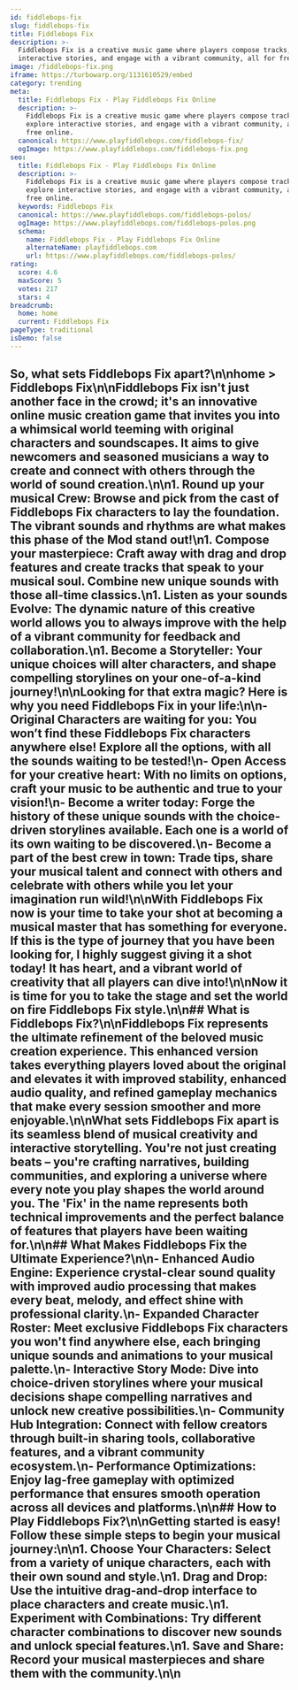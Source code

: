 ```yaml
---
id: fiddlebops-fix
slug: fiddlebops-fix
title: Fiddlebops Fix
description: >-
  Fiddlebops Fix is a creative music game where players compose tracks, explore
  interactive stories, and engage with a vibrant community, all for free online.
image: /fiddlebops-fix.png
iframe: https://turbowarp.org/1131610529/embed
category: trending
meta:
  title: Fiddlebops Fix - Play Fiddlebops Fix Online
  description: >-
    Fiddlebops Fix is a creative music game where players compose tracks,
    explore interactive stories, and engage with a vibrant community, all for
    free online.
  canonical: https://www.playfiddlebops.com/fiddlebops-fix/
  ogImage: https://www.playfiddlebops.com/fiddlebops-fix.png
seo:
  title: Fiddlebops Fix - Play Fiddlebops Fix Online
  description: >-
    Fiddlebops Fix is a creative music game where players compose tracks,
    explore interactive stories, and engage with a vibrant community, all for
    free online.
  keywords: Fiddlebops Fix
  canonical: https://www.playfiddlebops.com/fiddlebops-polos/
  ogImage: https://www.playfiddlebops.com/fiddlebops-polos.png
  schema:
    name: Fiddlebops Fix - Play Fiddlebops Fix Online
    alternateName: playfiddlebops.com
    url: https://www.playfiddlebops.com/fiddlebops-polos/
rating:
  score: 4.6
  maxScore: 5
  votes: 217
  stars: 4
breadcrumb:
  home: home
  current: Fiddlebops Fix
pageType: traditional
isDemo: false
---
```


## So, what sets Fiddlebops Fix apart?\n\nhome > Fiddlebops Fix\n\nFiddlebops Fix isn't just another face in the crowd; it's an innovative online music creation game that invites you into a whimsical world teeming with original characters and soundscapes. It aims to give newcomers and seasoned musicians a way to create and connect with others through the world of sound creation.\n\n1. **Round up your musical Crew**: Browse and pick from the cast of Fiddlebops Fix characters to lay the foundation. The vibrant sounds and rhythms are what makes this phase of the Mod stand out!\n1. **Compose your masterpiece**: Craft away with drag and drop features and create tracks that speak to your musical soul. Combine new unique sounds with those all-time classics.\n1. **Listen as your sounds Evolve**: The dynamic nature of this creative world allows you to always improve with the help of a vibrant community for feedback and collaboration.\n1. **Become a Storyteller**: Your unique choices will alter characters, and shape compelling storylines on your one-of-a-kind journey!\n\nLooking for that extra magic? Here is why you need Fiddlebops Fix in your life:\n\n- **Original Characters are waiting for you**: You won’t find these Fiddlebops Fix characters anywhere else! Explore all the options, with all the sounds waiting to be tested!\n- **Open Access for your creative heart**: With no limits on options, craft your music to be authentic and true to your vision!\n- **Become a writer today**: Forge the history of these unique sounds with the choice-driven storylines available. Each one is a world of its own waiting to be discovered.\n- **Become a part of the best crew in town**: Trade tips, share your musical talent and connect with others and celebrate with others while you let your imagination run wild!\n\nWith Fiddlebops Fix now is your time to take your shot at becoming a musical master that has something for everyone. If this is the type of journey that you have been looking for, I highly suggest giving it a shot today! It has heart, and a vibrant world of creativity that all players can dive into!\n\nNow it is time for you to take the stage and set the world on fire Fiddlebops Fix style.\n\n## What is Fiddlebops Fix?\n\nFiddlebops Fix represents the ultimate refinement of the beloved music creation experience. This enhanced version takes everything players loved about the original and elevates it with improved stability, enhanced audio quality, and refined gameplay mechanics that make every session smoother and more enjoyable.\n\nWhat sets Fiddlebops Fix apart is its seamless blend of musical creativity and interactive storytelling. You're not just creating beats – you're crafting narratives, building communities, and exploring a universe where every note you play shapes the world around you. The 'Fix' in the name represents both technical improvements and the perfect balance of features that players have been waiting for.\n\n## What Makes Fiddlebops Fix the Ultimate Experience?\n\n- **Enhanced Audio Engine**: Experience crystal-clear sound quality with improved audio processing that makes every beat, melody, and effect shine with professional clarity.\n- **Expanded Character Roster**: Meet exclusive Fiddlebops Fix characters you won't find anywhere else, each bringing unique sounds and animations to your musical palette.\n- **Interactive Story Mode**: Dive into choice-driven storylines where your musical decisions shape compelling narratives and unlock new creative possibilities.\n- **Community Hub Integration**: Connect with fellow creators through built-in sharing tools, collaborative features, and a vibrant community ecosystem.\n- **Performance Optimizations**: Enjoy lag-free gameplay with optimized performance that ensures smooth operation across all devices and platforms.\n\n## How to Play Fiddlebops Fix?\n\nGetting started is easy! Follow these simple steps to begin your musical journey:\n\n1. **Choose Your Characters**: Select from a variety of unique characters, each with their own sound and style.\n1. **Drag and Drop**: Use the intuitive drag-and-drop interface to place characters and create music.\n1. **Experiment with Combinations**: Try different character combinations to discover new sounds and unlock special features.\n1. **Save and Share**: Record your musical masterpieces and share them with the community.\n\n